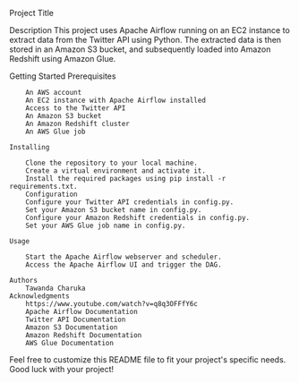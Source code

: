 Project Title

Description
This project uses Apache Airflow running on an EC2 instance to extract data from the Twitter API using Python. The extracted data is then stored in an Amazon S3 bucket, and subsequently loaded into Amazon Redshift using Amazon Glue.

Getting Started
    Prerequisites

        An AWS account
        An EC2 instance with Apache Airflow installed
        Access to the Twitter API
        An Amazon S3 bucket
        An Amazon Redshift cluster
        An AWS Glue job

    Installing

        Clone the repository to your local machine.
        Create a virtual environment and activate it.
        Install the required packages using pip install -r requirements.txt.
        Configuration
        Configure your Twitter API credentials in config.py.
        Set your Amazon S3 bucket name in config.py.
        Configure your Amazon Redshift credentials in config.py.
        Set your AWS Glue job name in config.py.

    Usage

        Start the Apache Airflow webserver and scheduler.
        Access the Apache Airflow UI and trigger the DAG.

    Authors
        Tawanda Charuka
    Acknowledgments
        https://www.youtube.com/watch?v=q8q3OFFfY6c 
        Apache Airflow Documentation
        Twitter API Documentation
        Amazon S3 Documentation
        Amazon Redshift Documentation
        AWS Glue Documentation
        
Feel free to customize this README file to fit your project's specific needs. Good luck with your project!








